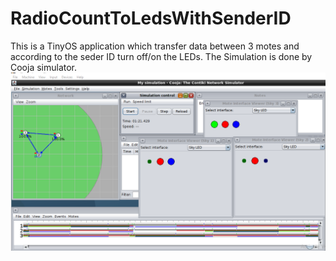 # RadioCountToLedsWithSenderID
This is a TinyOS application which transfer data between 3 motes and according to the seder ID turn off/on the LEDs.
The Simulation is done by Cooja simulator.
![picture](CoojaSimulation.PNG)

